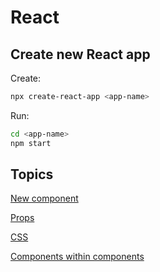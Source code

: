 # React

## Create new React app

Create:
```bash
npx create-react-app <app-name>
```

Run:
```bash
cd <app-name>
npm start
```
## Topics
[New component](new-component.md)

[Props](props.md)

[CSS](css.md)

[Components within components](nested-components.md)
